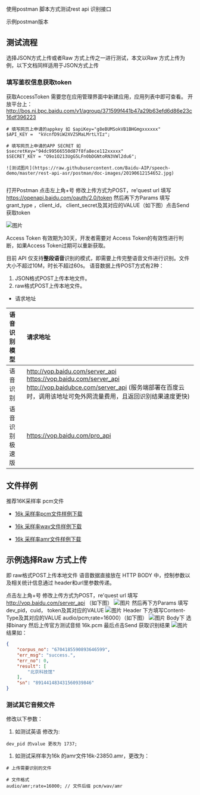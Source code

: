 ## 


使用postman 脚本方式测试rest api 识别接口

示例postman版本

## 测试流程

选择JSON方式上传或者Raw 方式上传之一进行测试，本文以Raw 方式上传为例，以下文档同样适用于JSON方式上传



### 填写鉴权信息获取token

获取AccessToken 需要您在应用管理界面中新建应用，应用列表中即可查看。 开放平台上： 
http://bos.nj.bpc.baidu.com/v1/agroup/371599f441b47a29b63efd6d86e23c16df396223
```
# 填写网页上申请的appkey 如 $apiKey="g8eBUMSokVB1BHGmgxxxxxx"
$API_KEY =  "kVcnfD9iW2XVZSMaLMrtLYIz";

# 填写网页上申请的APP SECRET 如 $secretKey="94dc99566550d87f8fa8ece112xxxxx"
$SECRET_KEY = "O9o1O213UgG5LFn0bDGNtoRN3VWl2du6";

![测试图片](https://raw.githubusercontent.com/Baidu-AIP/speech-demo/master/rest-api-asr/postman/doc-images/20190612154652.jpg)
        
```

打开Postman 点击左上角+号
修改上传方式为POST，re'quest url 填写 https://openapi.baidu.com/oauth/2.0/token
然后再下方Params 填写grant_type ，client_id， client_secret及其对应的VALUE（如下图）点击Send 获取token

![图片](https://raw.githubusercontent.com/Baidu-AIP/speech-demo/master/rest-api-asr/postman/doc-images/201906191700.png)

Access Token 有效期为30天，开发者需要对 Access Token的有效性进行判断，如果Access Token过期可以重新获取。



目前 API 仅支持**整段语音**识别的模式，即需要上传完整语音文件进行识别。文件大小不超过10M，时长不超过60s。 语音数据上传POST方式有2种：

1. JSON格式POST上传本地文件。
2. raw格式POST上传本地文件。

- 请求地址

| 语音识别模型   | 请求地址                                                     |
| :------------- | :----------------------------------------------------------- |
| 语音识别       | http://vop.baidu.com/server_api https://vop.baidu.com/server_api http://vop.baidubce.com/server_api (服务端部署在百度云时，调用该地址可免外网流量费用，且返回识别结果速度更快) |
| 语音识别极速版 | https://vop.baidu.com/pro_api                                |

## 文件样例

推荐16K采样率 pcm文件

- [16k 采样率pcm文件样例下载](http://speech-doc.gz.bcebos.com/rest-api-asr/public_audio/16k.pcm)

- [16k 采样率wav文件样例下载](http://speech-doc.gz.bcebos.com/rest-api-asr/public_audio/16k.wav)

- [16k 采样率amr文件样例下载](http://speech-doc.gz.bcebos.com/rest-api-asr/public_audio/16k-23850.amr)

  

  

## 示例选择Raw 方式上传

即 raw格式POST上传本地文件 语音数据直接放在 HTTP BODY 中，控制参数以及相关统计信息通过 header和url里参数传递。

点击左上角+号
修改上传方式为POST，re'quest url 填写 http://vop.baidu.com/server_api （如下图）
![图片](https://raw.githubusercontent.com/Baidu-AIP/speech-demo/master/rest-api-asr/postman/doc-images/201906191705.png)
然后再下方Params 填写dev_pid，cuid， token及其对应的VALUE
![图片](https://raw.githubusercontent.com/Baidu-AIP/speech-demo/master/rest-api-asr/postman/doc-images/201906191710.png)
Header 下方填写Content-Type及其对应的VALUE audio/pcm;rate=16000）（如下图）
![图片](https://raw.githubusercontent.com/Baidu-AIP/speech-demo/master/rest-api-asr/postman/doc-images/201906191715.png)
Body下 选择binary 然后上传官方测试音频 16k.pcm 最后点击Send 获取识别结果
![图片](https://raw.githubusercontent.com/Baidu-AIP/speech-demo/master/rest-api-asr/postman/doc-images/201906191720.png)
结果如：
```json
{
    "corpus_no": "6704185590893646599",
    "err_msg": "success.",
    "err_no": 0,
    "result": [
        "北京科技馆"
    ],
    "sn": "891441483431560939846"
}
```

### 测试其它音频文件

修改以下参数：


1. 如测试英语 修改为:

```Params下
dev_pid 的value 更改为 1737;
```

1. 如测试采样率为16k 的amr文件16k-23850.amr，更改为：

```
# 上传需要识别的文件

# 文件格式
audio/amr;rate=16000; // 文件后缀 pcm/wav/amr
```


